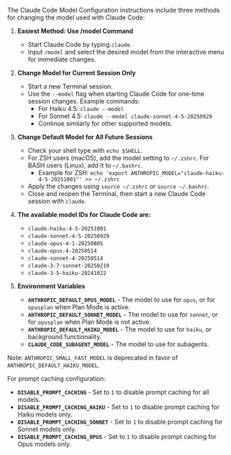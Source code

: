 The Claude Code Model Configuration instructions include three methods for changing the model used with Claude Code:

1. **Easiest Method: Use /model Command**
   - Start Claude Code by typing `claude`.
   - Input `/model` and select the desired model from the interactive menu for immediate changes.

2. **Change Model for Current Session Only**
   - Start a new Terminal session.
   - Use the `--model` flag when starting Claude Code for one-time session changes. Example commands:
     - For Haiku 4.5: `claude --model`
     - For Sonnet 4.5: `claude --model claude-sonnet-4-5-20250929`
     - Continue similarly for other supported models.

3. **Change Default Model for All Future Sessions**
   - Check your shell type with `echo $SHELL`.
   - For ZSH users (macOS), add the model setting to `~/.zshrc`. For BASH users (Linux), add it to `~/.bashrc`.
     - Example for ZSH: `echo 'export ANTHROPIC_MODEL="claude-haiku-4-5-20251001"' >> ~/.zshrc`
   - Apply the changes using `source ~/.zshrc` or `source ~/.bashrc`.
   - Close and reopen the Terminal, then start a new Claude Code session with `claude`.

4. **The available model IDs for Claude Code are:**

   - `claude-haiku-4-5-20251001`
   - `claude-sonnet-4-5-20250929`
   - `claude-opus-4-1-20250805`
   - `claude-opus-4-20250514`
   - `claude-sonnet-4-20250514`
   - `claude-3-7-sonnet-20250219`
   - `claude-3-5-haiku-20241022`

5. **Environment Variables**

   - **`ANTHROPIC_DEFAULT_OPUS_MODEL`** - The model to use for `opus`, or for `opusplan` when Plan Mode is active.
   - **`ANTHROPIC_DEFAULT_SONNET_MODEL`** - The model to use for `sonnet`, or for `opusplan` when Plan Mode is not active.
   - **`ANTHROPIC_DEFAULT_HAIKU_MODEL`** - The model to use for `haiku`, or background functionality.
   - **`CLAUDE_CODE_SUBAGENT_MODEL`** - The model to use for subagents.

Note: `ANTHROPIC_SMALL_FAST_MODEL` is deprecated in favor of `ANTHROPIC_DEFAULT_HAIKU_MODEL`.

For prompt caching configuration:

   - **`DISABLE_PROMPT_CACHING`** - Set to `1` to disable prompt caching for all models.
   - **`DISABLE_PROMPT_CACHING_HAIKU`** - Set to `1` to disable prompt caching for Haiku models only.
   - **`DISABLE_PROMPT_CACHING_SONNET`** - Set to `1` to disable prompt caching for Sonnet models only.
   - **`DISABLE_PROMPT_CACHING_OPUS`** - Set to `1` to disable prompt caching for Opus models only.

